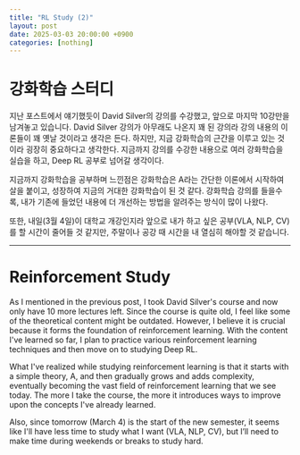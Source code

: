```yaml
---
title: "RL Study (2)"
layout: post
date: 2025-03-03 20:00:00 +0900
categories: [nothing]
---
```


# 강화학습 스터디

지난 포스트에서 얘기했듯이 David Silver의 강의를 수강했고, 앞으로 마지막 10강만을 남겨놓고 있습니다.
David Silver 강의가 아무래도 나온지 꽤 된 강의라 강의 내용의 이론들이 꽤 옛날 것이라고 생각은 든다.
하지만, 지금 강화학습의 근간을 이루고 있는 것이라 굉장히 중요하다고 생각한다.
지금까지 강의를 수강한 내용으로 여러 강화학습을 실습을 하고, Deep RL 공부로 넘어갈 생각이다.

지금까지 강화학습을 공부하며 느낀점은 강화학습은 A라는 간단한 이론에서 시작하여 살을 붙이고, 성장하여 지금의 거대한 강화학습이 된 것 같다.
강화학습 강의를 들을수록, 내가 기존에 들었던 내용에 더 개선하는 방법을 알려주는 방식이 많이 나왔다.

또한, 내일(3월 4일)이 대학교 개강인지라 앞으로 내가 하고 싶은 공부(VLA, NLP, CV)를 할 시간이 줄어들 것 같지만,
주말이나 공강 때 시간을 내 열심히 해야할 것 같습니다.

---

# Reinforcement Study

As I mentioned in the previous post, I took David Silver's course and now only have 10 more lectures left. Since the course is quite old, I feel like some of the theoretical content might be outdated. However, I believe it is crucial because it forms the foundation of reinforcement learning. With the content I've learned so far, I plan to practice various reinforcement learning techniques and then move on to studying Deep RL.

What I've realized while studying reinforcement learning is that it starts with a simple theory, A, and then gradually grows and adds complexity, eventually becoming the vast field of reinforcement learning that we see today. The more I take the course, the more it introduces ways to improve upon the concepts I've already learned.

Also, since tomorrow (March 4) is the start of the new semester, it seems like I'll have less time to study what I want (VLA, NLP, CV), but I’ll need to make time during weekends or breaks to study hard.